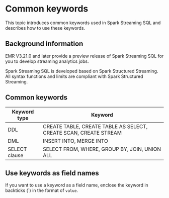 # Common keywords

This topic introduces common keywords used in Spark Streaming SQL and describes how to use these keywords.

## Background information

EMR V3.21.0 and later provide a preview release of Spark Streaming SQL for you to develop streaming analytics jobs.

Spark Streaming SQL is developed based on Spark Structured Streaming. All syntax functions and limits are compliant with Spark Structured Streaming.

## Common keywords

|Keyword type|Keyword|
|------------|-------|
|DDL|CREATE TABLE, CREATE TABLE AS SELECT, CREATE SCAN, CREATE STREAM|
|DML|INSERT INTO, MERGE INTO|
|SELECT clause|SELECT FROM, WHERE, GROUP BY, JOIN, UNION ALL|

## Use keywords as field names

If you want to use a keyword as a field name, enclose the keyword in backticks \(\`\) in the format of ``value``.

